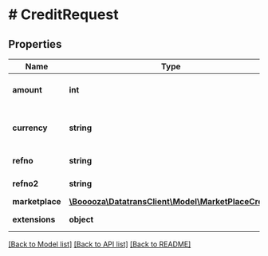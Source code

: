 # # CreditRequest

## Properties

Name | Type | Description | Notes
------------ | ------------- | ------------- | -------------
**amount** | **int** | The amount of the transaction in the currency’s smallest unit. For example use 1000 for CHF 10.00. | [optional]
**currency** | **string** | 3 letter &lt;a href&#x3D;&#39;https://en.wikipedia.org/wiki/ISO_4217&#39; target&#x3D;&#39;_blank&#39;&gt;ISO-4217&lt;/a&gt; character code. For example &#x60;CHF&#x60; or &#x60;USD&#x60; |
**refno** | **string** | The merchant&#39;s reference number. It should be unique for each transaction. |
**refno2** | **string** | Optional customer&#39;s reference number. Supported by some payment methods or acquirers. | [optional]
**marketplace** | [**\Booooza\DatatransClient\Model\MarketPlaceCredit**](MarketPlaceCredit.md) |  | [optional]
**extensions** | **object** | An object for additional data needed by some merchants for customized processes. | [optional]

[[Back to Model list]](../../README.md#models) [[Back to API list]](../../README.md#endpoints) [[Back to README]](../../README.md)
